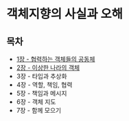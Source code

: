 # 객체지향의 사실과 오해

## 목차

- [1장 - 협력하는 객체들의 공동체](./contents/chapter01.md)
- [2장 - 이상한 나라의 객체](./contents/chapter02.md)
- 3장 - 타입과 추상화
- 4장 - 역할, 책임, 협력
- 5장 - 책임과 메시지
- 6장 - 객체 지도
- 7장 - 함께 모으기
